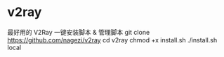# v2ray
最好用的 V2Ray 一键安装脚本 &amp; 管理脚本
git clone https://github.com/nagezi/v2ray
cd v2ray
chmod +x install.sh
./install.sh local
